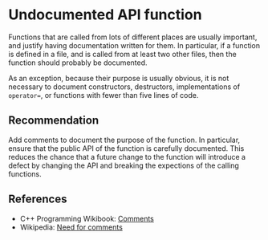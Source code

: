 # Undocumented API function
Functions that are called from lots of different places are usually important, and justify having documentation written for them. In particular, if a function is defined in a file, and is called from at least two other files, then the function should probably be documented.

As an exception, because their purpose is usually obvious, it is not necessary to document constructors, destructors, implementations of `operator=`, or functions with fewer than five lines of code.


## Recommendation
Add comments to document the purpose of the function. In particular, ensure that the public API of the function is carefully documented. This reduces the chance that a future change to the function will introduce a defect by changing the API and breaking the expections of the calling functions.


## References
* C++ Programming Wikibook: [Comments](http://en.wikibooks.org/wiki/C%2B%2B_Programming/Programming_Languages/C%2B%2B/Code/Style_Conventions#Comments)
* Wikipedia: [Need for comments](http://en.wikipedia.org/wiki/Comment_%28computer_programming%29#Need_for_comments)
